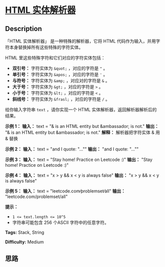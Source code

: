 # [HTML 实体解析器][title]

## Description

「HTML 实体解析器」 是一种特殊的解析器，它将 HTML 代码作为输入，并用字符本身替换掉所有这些特殊的字符实体。

HTML 里这些特殊字符和它们对应的字符实体包括：

  * **双引号：** 字符实体为 `&quot;` ，对应的字符是 `"` 。
  * **单引号：** 字符实体为 `&apos;` ，对应的字符是 `'` 。
  * **与符号：** 字符实体为 `&amp;` ，对应对的字符是 `&` 。
  * **大于号：** 字符实体为 `&gt;` ，对应的字符是 `>` 。
  * **小于号：** 字符实体为 `&lt;` ，对应的字符是 `<` 。
  * **斜线号：** 字符实体为 `&frasl;` ，对应的字符是 `/` 。

给你输入字符串 `text` ，请你实现一个 HTML 实体解析器，返回解析器解析后的结果。



**示例 1：**
            **输入：** text = "&amp; is an HTML entity but &ambassador; is not."    **输出：** "& is an HTML entity but &ambassador; is not."    **解释：** 解析器把字符实体 &amp; 用 & 替换    

**示例  2：**
            **输入：** text = "and I quote: &quot;...&quot;"    **输出：** "and I quote: \"...\""    

**示例 3：**
            **输入：** text = "Stay home! Practice on Leetcode :)"    **输出：** "Stay home! Practice on Leetcode :)"    

**示例 4：**
            **输入：** text = "x &gt; y &amp;&amp; x &lt; y is always false"    **输出：** "x > y && x < y is always false"    

**示例 5：**
            **输入：** text = "leetcode.com&frasl;problemset&frasl;all"    **输出：** "leetcode.com/problemset/all"    



**提示：**

  * `1 <= text.length <= 10^5`
  * 字符串可能包含 256 个ASCII 字符中的任意字符。


**Tags:** Stack, String

**Difficulty:** Medium

## 思路

[title]: https://leetcode-cn.com/problems/html-entity-parser
